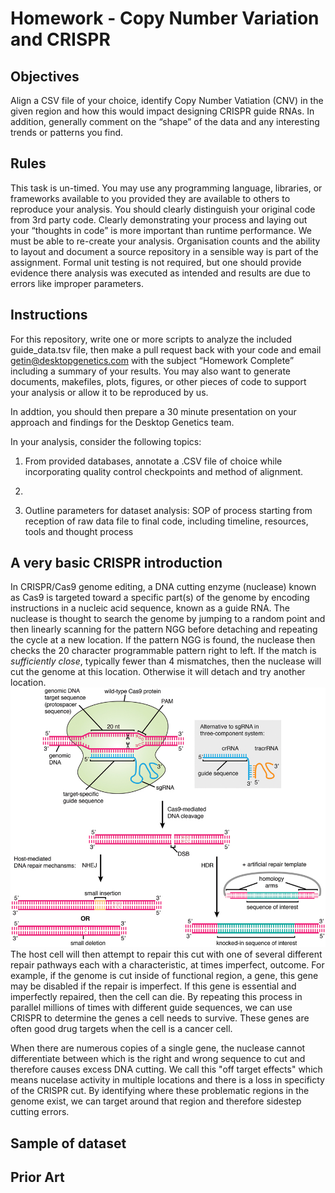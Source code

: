 # Homework - Copy Number Variation and CRISPR
## Objectives

Align a CSV file of your choice, identify Copy Number Vatiation (CNV) in the given region and how this would impact designing CRISPR guide RNAs. In addition, generally comment on the “shape” of the data and any interesting trends or patterns you find.

## Rules
This task is un-timed. You may use any programming language, libraries, or frameworks available to you provided they are available to others to reproduce your analysis. You should clearly distinguish your original code from 3rd party code. Clearly demonstrating your process and laying out your “thoughts in code” is more important than runtime performance. We must be able to re-create your analysis. Organisation counts and the ability to layout and document a source repository in a sensible way is part of the assignment. Formal unit testing is not required, but one should provide evidence there analysis was executed as intended and results are due to errors like improper parameters.

## Instructions
For this repository, write one or more scripts to analyze the included guide_data.tsv file, then make a pull request back with your code and email getin@desktopgenetics.com with the subject “Homework Complete” including a summary of your results. You may also want to generate documents, makefiles, plots, figures, or other pieces of code to support your analysis or allow it to be reproduced by us.

In addtion, you should then prepare a 30 minute presentation on your approach and findings for the Desktop Genetics team. 

In your analysis, consider the following topics:

1. From provided databases, annotate a .CSV file of choice while incorporating quality control checkpoints and method of alignment.

2.

3. Outline parameters for dataset analysis: SOP of process starting from reception of raw data file to final code, including timeline, resources, tools and thought process  

## A very basic CRISPR introduction
In CRISPR/Cas9 genome editing, a DNA cutting enzyme (nuclease) known as Cas9 is targeted toward a specific part(s) of the genome by encoding instructions in a nucleic acid sequence, known as a guide RNA. The nuclease is thought to search the genome by jumping to a random point and then linearly scanning for the pattern NGG before detaching and repeating the cycle at a new location. If the pattern NGG is found, the nuclease then checks the 20 character programmable pattern right to left. If the match is *sufficiently close*, typically fewer than 4 mismatches, then the nuclease will cut the genome at this location. Otherwise it will detach and try another location.
![CRISPR searchs for a 20 character sequence and cuts](images/fgen-crispr-diagram.jpg)
The host cell will then attempt to repair this cut with one of several different repair pathways each with a characteristic, at times imperfect, outcome. For example, if the genome is cut inside of functional region, a gene, this gene may be disabled if the repair is imperfect. If this gene is essential and imperfectly repaired, then the cell can die. By repeating this process in parallel millions of times with different guide sequences, we can use CRISPR to determine the genes a cell needs to survive. These genes are often good drug targets when the cell is a cancer cell.

When there are numerous copies of a single gene, the nuclease cannot differentiate between which is the right and wrong sequence to cut and therefore causes excess DNA cutting. We call this "off target effects" which means nucelase activity in multiple locations and there is a loss in specificty of the CRISPR cut. By identifying where these problematic regions in the genome exist, we can target around that region and therefore sidestep cutting errors.

## Sample of dataset

## Prior Art 



